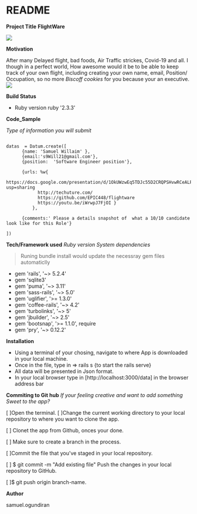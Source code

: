 # README

**Project Title**
**FlightWare**

![](https://media3.giphy.com/media/l3fZAk5uXjZtfGGHK/giphy.gif?cid=ecf05e47cda9db7f29470d9b1da6c31a296cf8cb5e2a31b6&rid=giphy.gif)

**Motivation**

  After many Delayed flight, bad foods, Air Traffic strickes, Covid-19 and all.
  I though in a perfect world,  How awesome would it be to be able to keep track of your own flight, including creating your own name, email, Position/ Occupation, so no more *Biscoff cookies*    for you because your an executive. 
  ![](https://media.giphy.com/media/3ohs7MjHP1A0b4YV8I/giphy.gif)


**Build Status**
* Ruby version
    ruby '2.3.3'


**Code_Sample**

   *Type of information you will submit*

  ```

  datas  = Datum.create([
        {name: 'Samuel Willaim' },
        {email:'s9Will21@gmail.com'},
        {position:  'Software Engineer position'},
      
        {urls: %w{
          https://docs.google.com/presentation/d/1OkUWzwEq5TDJc55D2CRQPSHvwRCeALPnAoTLCMckKwU/edit?usp=sharing
              http://techuture.com/
              https://github.com/EPIC448/flightware
              https://youtu.be/iWrwpJ7FjOI }
            },

        {comments:' Please a details snapshot of  what a 10/10 candidate look like for this Role'}

])
  ```

**Tech/Framework used**
  *Ruby version*
   *System dependencies*

   > Runing bundle install would update the necessray gem files automaticlly

    
      
- gem 'rails', '~> 5.2.4'
- gem 'sqlite3'
- gem 'puma', '~> 3.11'
- gem 'sass-rails', '~> 5.0'
- gem 'uglifier', '>= 1.3.0'
- gem 'coffee-rails', '~> 4.2'
- gem 'turbolinks', '~> 5'
- gem 'jbuilder', '~> 2.5'
- gem 'bootsnap', '>= 1.1.0', require
- gem 'pry', '~> 0.12.2'




**Installation**

- Using a terminal of your chosing, navigate to where App is downloaded in your local machine.
- Once in the file, type in =>  rails s {to start the rails serve}
- All data will be presented in Json format.
- In your local browser type in [http://localhost:3000/data] in the browser address bar


**Commiting to Git hub**
 *If your feeling creative and want to add something Sweet to the app?*

[ ]Open the terminal.
[ ]Change the current working directory to your local repository to where you want to clone the app.

[ ] Clonet the app from Github, onces your done.

[ ] Make sure to create a branch in the process.

[ ]Commit the file that you've staged in your local repository.

[ ] $ git commit -m "Add existing file" Push the changes in your local repository to GitHub.

[ ]$ git push origin branch-name.

**Author**

samuel.ogundiran

